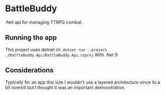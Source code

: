 # BattleBuddy
.Net api for managing TTRPG combat.

## Running the app
This project uses dotnet cli.
`dotnet run --project ./BattleBuddy.Api/BattleBuddy.Api.csproj`
With .Net 9

## Considerations
Typically for an app this size I wouldn't use a layered architecture since its a bit overkill but I thought it was an important demonstration.
